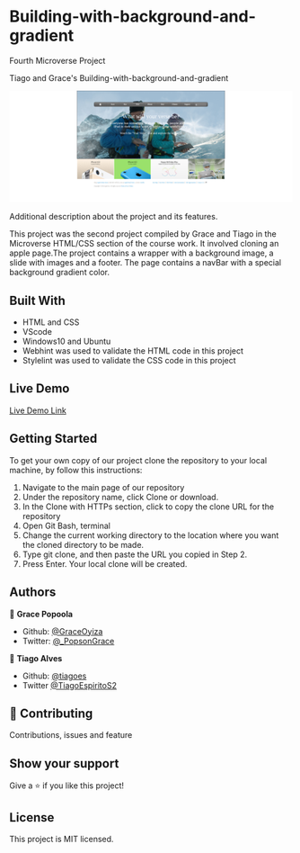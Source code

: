 # Building-with-background-and-gradient

Fourth Microverse Project

Tiago and Grace's Building-with-background-and-gradient

![screenshot](styles/image/screenshot.png)

Additional description about the project and its features.

This project was the second project compiled by Grace and Tiago in the Microverse HTML/CSS section of the course work. It involved cloning an apple page.The project contains a wrapper with a background image, a slide with images and a footer. The page contains a navBar with a special background gradient color.

## Built With

- HTML and CSS
- VScode 
- Windows10 and Ubuntu
- Webhint was used to validate the HTML code in this project
- Stylelint was used to validate the CSS code in this project

## Live Demo

[Live Demo Link](https://rawcdn.githack.com/GraceOyiza/Building-with-background-and-gradient/f83ad7aafae22a4fbe4c6ce31ce297e9cffd91d1/index.html)


## Getting Started

To get your own copy of our project clone the repository to your local machine, by follow this instructions:

1. Navigate to the main page of our repository
2. Under the repository name, click Clone or download.
3. In the Clone with HTTPs section, click  to copy the clone URL for the repository
4. Open Git Bash, terminal
5. Change the current working directory to the location where you want the cloned directory to be made.
6. Type git clone, and then paste the URL you copied in Step 2.
7. Press Enter. Your local clone will be created.


## Authors

👤 **Grace Popoola**

- Github: [@GraceOyiza](https://github.com/GraceOyiza)
- Twitter: [@_PopsonGrace](https://twitter.com/@_PopsonGrace)

👤 **Tiago Alves**

- Github: [@tiagoes](https://github.com/tiagoes)
- Twitter [@TiagoEspiritoS2](https://twitter.com/TiagoEspiritoS2)


## 🤝 Contributing

Contributions, issues and feature

 ## Show your support
 Give a ⭐️ if you like this project!

## License
 This project is MIT licensed.